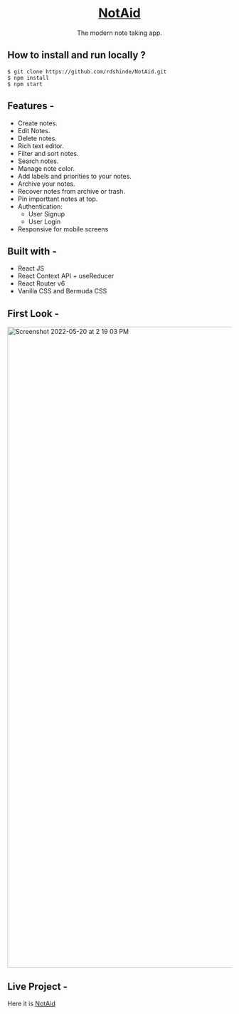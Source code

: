 <div align="center">
  <h1><a href="https://notaid.vercel.app"> NotAid </a></h1>
  
  
  The modern note taking app. 
</div>

## **How to install and run locally ?**

```
$ git clone https://github.com/rdshinde/NotAid.git
$ npm install
$ npm start
```
## **Features -**

- Create notes.
- Edit Notes.
- Delete notes.
- Rich text editor.
- Filter and sort notes.
- Search notes.
- Manage note color.
- Add labels and priorities to your notes.
- Archive your notes.
- Recover notes from archive or trash.
- Pin importtant notes at top.
- Authentication:
  - User Signup
  - User Login
- Responsive for mobile screens

## **Built with -**

- React JS
- React Context API + useReducer
- React Router v6
- Vanilla CSS and Bermuda CSS

## **First Look -**

<img width="1440" alt="Screenshot 2022-05-20 at 2 19 03 PM" src="https://user-images.githubusercontent.com/67017632/169491328-0bab7a6a-96a8-4a1f-b134-5ffef85376b7.png">


## **Live Project -**
Here it is [NotAid](https://notaid.vercel.app/)
